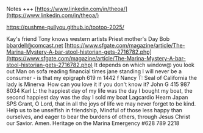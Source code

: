 Notes
+++
[https://www.linkedin.com/in/theoa/](https://www.linkedin.com/in/theoa/)

https://pushme-pullyou.github.io/tootoo-2025/

Kay's friend Tony knows western artists
Priest mother's Day
Bob [bbardell@comcast.net](mailto:bbardell@comcast.net)
[https://www.sfgate.com/magazine/article/The-Marina-Mystery-A-bar-stool-historian-gets-2716782.php](https://www.sfgate.com/magazine/article/The-Marina-Mystery-A-bar-stool-historian-gets-2716782.php)
It depends on which window@ you look out
Man on sofa reading financial times jane standing
I will never be a consumer - is that my epigraph
619 m 1442 f
Nancy T: Seal of California the lady is Minerva&nbsp;
How can you love it if you don't know it?
John G 415 987 8034
Karl L: the happiest day of my life was the day I bought my boat, the second happiest day was the day I sold my boat
Lagcardio Hearn Japan
SPS
Grant, O Lord, that in all the joys of life
we may never forget to be kind.
Help us to be unselfish in friendship,
Mindful of those less happy than ourselves,
and eager to bear the burdens of others,
through Jesus Christ our Savior. Amen.
Heritage on the Marina
Emergency #628 789 2218